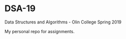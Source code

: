 # DSA-19

Data Structures and Algorithms - Olin College Spring 2019

My personal repo for assignments.
